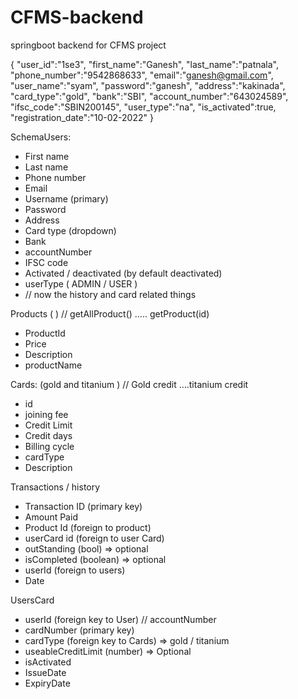 # CFMS-backend
springboot backend for CFMS project

{
    "user_id":"1se3",
    "first_name":"Ganesh",
    "last_name":"patnala",
    "phone_number":"9542868633",
    "email":"ganesh@gmail.com",
    "user_name":"syam",
    "password":"ganesh",
    "address":"kakinada",
    "card_type":"gold",
    "bank":"SBI",
    "account_number":"643024589",
    "ifsc_code":"SBIN200145",
    "user_type":"na",
    "is_activated":true,
    "registration_date":"10-02-2022"
}


SchemaUsers: 

* First name
* Last name
* Phone number
* Email
* Username (primary)
* Password
* Address
* Card type (dropdown)
* Bank
* accountNumber
* IFSC code
* Activated / deactivated (by default deactivated)
* userType ( ADMIN / USER )
* // now the history and card related things

Products ( ) // getAllProduct()  ….. getProduct(id)
* ProductId
* Price
* Description
* productName


Cards: (gold and titanium ) // Gold credit ….titanium credit
* id  
* joining fee
* Credit Limit
* Credit days
* Billing cycle
* cardType
* Description

Transactions / history
* Transaction ID (primary key)
* Amount Paid
* Product Id (foreign to product)
* userCard id (foreign to user Card)
* outStanding (bool) => optional 
* isCompleted (boolean) => optional 
* userId (foreign to users)
* Date 

UsersCard
* userId (foreign key to User) // accountNumber 
* cardNumber (primary key)
* cardType (foreign key to Cards) => gold / titanium
* useableCreditLimit (number) => Optional
* isActivated
* IssueDate
* ExpiryDate


